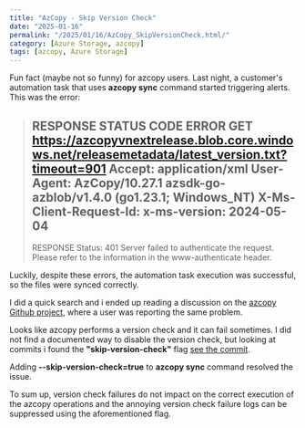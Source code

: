 ```yaml
---
title: "AzCopy - Skip Version Check"
date: "2025-01-16"
permalink: "/2025/01/16/AzCopy_SkipVersionCheck.html/"
category: [Azure Storage, azcopy]
tags: [azcopy, Azure Storage]
---
```

Fun fact (maybe not so funny) for azcopy users.
Last night, a customer's automation task that uses **azcopy sync** command started triggering alerts.
This was the error: 

> RESPONSE STATUS CODE ERROR
> GET https://azcopyvnextrelease.blob.core.windows.net/releasemetadata/latest_version.txt?timeout=901
> Accept: application/xml
> User-Agent: AzCopy/10.27.1 azsdk-go-azblob/v1.4.0 (go1.23.1; Windows_NT)
> X-Ms-Client-Request-Id: <request-id>
> x-ms-version: 2024-05-04
> --------------------------------------------------------------------------------
> RESPONSE Status: 401 Server failed to authenticate the request. Please refer to the information in the www-authenticate header.

Luckily, despite these errors, the automation task execution was successful, so the files were synced correctly.

I did a quick search and i ended up reading a discussion on the [azcopy Github project](https://github.com/Azure/azure-storage-azcopy), where a user was reporting the same problem.

Looks like azcopy performs a version check and it can fail sometimes. I did not find a documented way to disable the version check, but looking at commits i found the **"skip-version-check"** flag [see the commit](https://github.com/Azure/azure-storage-azcopy/pull/1950/commits/b7544becdf0ce161fc2cad58b56db4dd8fbabe5a).

Adding **--skip-version-check=true** to **azcopy sync** command resolved the issue.

To sum up, version check failures do not impact on the correct execution of the azcopy operations and the annoying version check failure logs can be suppressed using the aforementioned flag.
